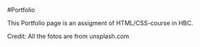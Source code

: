 #Portfolio

This Portfolio page is an assigment of HTML/CSS-course in HBC.

Credit:
All the fotos are from unsplash.com
